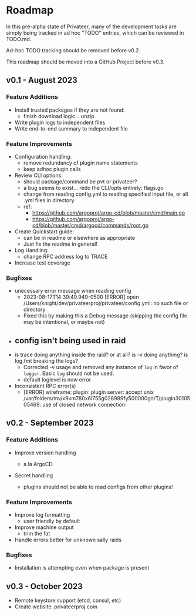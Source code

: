 # Roadmap

In this pre-alpha state of Privateer, many of the development tasks are simply being tracked in ad hoc "TODO" entries, which can be reviewed in TODO.md. 

Ad-hoc TODO tracking should be removed before v0.2.

This roadmap should be moved into a GitHub Project before v0.3.

## v0.1 - August 2023

### Feature Additions

- Install trusted packages if they are not found:
  - finish download logic... unzip
- Write plugin logs to independent files
- Write end-to-end summary to independent file

### Feature Improvements

- Configuration handling:
  - remove redundancy of plugin name statements
  - keep adhoc plugin calls
- Review CLI options:
  - should package/command be pvt or privateer?
  - a bug seems to exist... redo the CLI/opts entirely: flags.go
  - change from reading config.yml to reading specified input file, or all .yml files in directory
  - ref:
    - https://github.com/argoproj/argo-cd/blob/master/cmd/main.go
    - https://github.com/argoproj/argo-cd/blob/master/cmd/argocd/commands/root.go
- Create Quickstart guide:
  - can be in readme or elsewhere as appropriate
  - Just fix the readme in general!
- Log Handling:
  - change RPC address log to TRACE
- Increase test coverage

### Bugfixes

- unecessary error message when reading config
  - 2023-08-17T14:39:49.949-0500 [ERROR] open /Users/knight/dev/privateerproj/privateer/config.yml: no such file or directory
  - Fixed this by making this a Debug message (skipping the config file may be intentional, or maybe not)
- config isn't being used in raid
  - 
- is trace doing anything inside the raid? or at all? is -v doing anything? is log.fmt breaking the logs? 
  - Corrected -v usage and removed any instance of `log` in favor of `logger`. Basic `log` should not be used.
  - default loglevel is now error
- Inconsistent RPC error(s)
  - [ERROR] wireframe: plugin: plugin server: accept unix /var/folders/mv/x9vm780x6l755g028989fy500000gn/T/plugin3010505469: use of closed network connection: 

## v0.2 - September 2023

### Feature Additions

- Improve version handling
  - a la ArgoCD

- Secret handling
  - plugins should not be able to read configs from other plugins!

### Feature Improvements

- Improve log formatting
  - user friendly by default
- Improve machine output
  - trim the fat
- Handle errors better for unknown sally raids

### Bugfixes

- Installation is attempting even when package is present

## v0.3 - October 2023

- Remote keystore support (etcd, consul, etc)
- Create website: privateerproj.com
